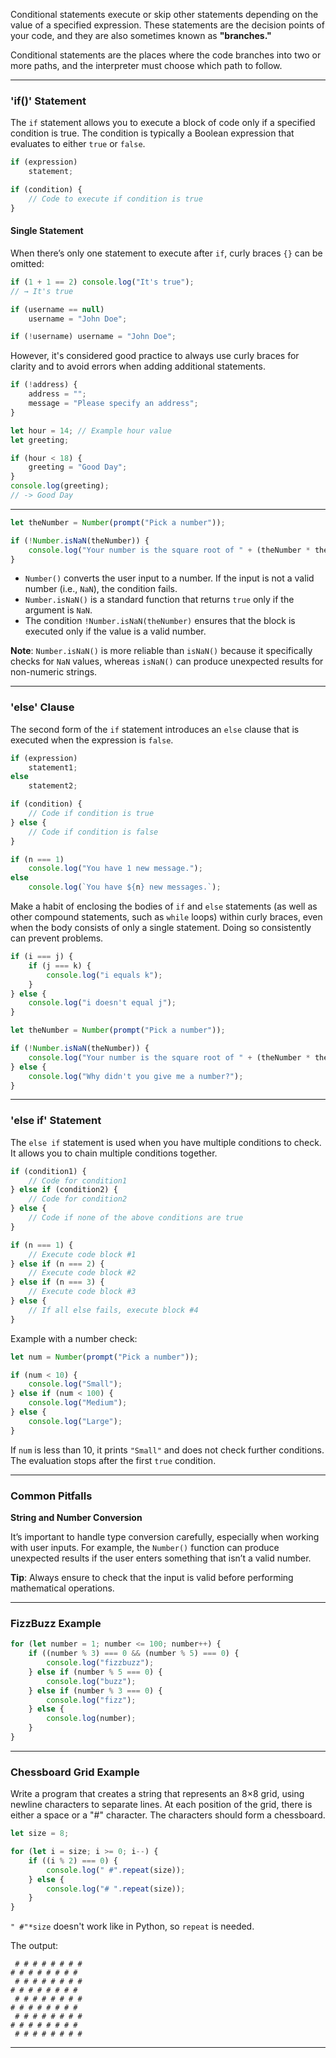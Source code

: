 
Conditional statements execute or skip other statements depending on the value of a specified expression. These statements are the decision points of your code, and they are also sometimes known as **"branches."**

Conditional statements are the places where the code branches into two or more paths, and the interpreter must choose which path to follow.

---

### 'if()' Statement

The `if` statement allows you to execute a block of code only if a specified condition is true. The condition is typically a Boolean expression that evaluates to either `true` or `false`.

```js
if (expression)
    statement;

if (condition) {
    // Code to execute if condition is true
}
```

#### Single Statement

When there’s only one statement to execute after `if`, curly braces `{}` can be omitted:

```js
if (1 + 1 == 2) console.log("It's true");
// → It's true

if (username == null)
    username = "John Doe";

if (!username) username = "John Doe";
```

However, it's considered good practice to always use curly braces for clarity and to avoid errors when adding additional statements.

```js
if (!address) {
    address = "";
    message = "Please specify an address";
}
```

```js
let hour = 14; // Example hour value
let greeting;

if (hour < 18) {
    greeting = "Good Day";
}
console.log(greeting); 
// -> Good Day
```

---

```js
let theNumber = Number(prompt("Pick a number"));

if (!Number.isNaN(theNumber)) {
    console.log("Your number is the square root of " + (theNumber * theNumber));
}
```

- `Number()` converts the user input to a number. If the input is not a valid number (i.e., `NaN`), the condition fails.
- `Number.isNaN()` is a standard function that returns `true` only if the argument is `NaN`.
- The condition `!Number.isNaN(theNumber)` ensures that the block is executed only if the value is a valid number.

**Note**: `Number.isNaN()` is more reliable than `isNaN()` because it specifically checks for `NaN` values, whereas `isNaN()` can produce unexpected results for non-numeric strings.

---

### 'else' Clause

The second form of the `if` statement introduces an `else` clause that is executed when the expression is `false`.

```js
if (expression)
    statement1;
else
    statement2;

if (condition) {
    // Code if condition is true
} else {
    // Code if condition is false
}
```

```js
if (n === 1)
    console.log("You have 1 new message.");
else
    console.log(`You have ${n} new messages.`);
```

Make a habit of enclosing the bodies of `if` and `else` statements (as well as other compound statements, such as `while` loops) within curly braces, even when the body consists of only a single statement. Doing so consistently can prevent problems.

```js
if (i === j) {
    if (j === k) {
        console.log("i equals k");
    }
} else {
    console.log("i doesn't equal j");
}
```

```js
let theNumber = Number(prompt("Pick a number"));

if (!Number.isNaN(theNumber)) {
    console.log("Your number is the square root of " + (theNumber * theNumber));
} else {
    console.log("Why didn't you give me a number?");
}
```

---

### 'else if' Statement

The `else if` statement is used when you have multiple conditions to check. It allows you to chain multiple conditions together.

```js
if (condition1) {
    // Code for condition1
} else if (condition2) {
    // Code for condition2
} else {
    // Code if none of the above conditions are true
}
```

```js
if (n === 1) {
    // Execute code block #1
} else if (n === 2) {
    // Execute code block #2
} else if (n === 3) {
    // Execute code block #3
} else {
    // If all else fails, execute block #4
}
```

Example with a number check:

```js
let num = Number(prompt("Pick a number"));

if (num < 10) {
    console.log("Small");
} else if (num < 100) {
    console.log("Medium");
} else {
    console.log("Large");
}
```

If `num` is less than 10, it prints `"Small"` and does not check further conditions. The evaluation stops after the first `true` condition.

---

### Common Pitfalls

**String and Number Conversion**

It’s important to handle type conversion carefully, especially when working with user inputs. For example, the `Number()` function can produce unexpected results if the user enters something that isn’t a valid number.

**Tip**: Always ensure to check that the input is valid before performing mathematical operations.

---

### FizzBuzz Example

```js
for (let number = 1; number <= 100; number++) {
    if ((number % 3) === 0 && (number % 5) === 0) {
        console.log("fizzbuzz");
    } else if (number % 5 === 0) {
        console.log("buzz");
    } else if (number % 3 === 0) {
        console.log("fizz");
    } else {
        console.log(number);
    }
}
```

---

### Chessboard Grid Example

Write a program that creates a string that represents an 8×8 grid, using newline characters to separate lines. At each position of the grid, there is either a space or a "#" character. The characters should form a chessboard.

```js
let size = 8;

for (let i = size; i >= 0; i--) {
    if ((i % 2) === 0) {
        console.log(" #".repeat(size));
    } else {
        console.log("# ".repeat(size));
    }
}
```

`" #"*size` doesn't work like in Python, so `repeat` is needed.

The output:

```
 # # # # # # # #
# # # # # # # # 
 # # # # # # # #
# # # # # # # # 
 # # # # # # # #
# # # # # # # # 
 # # # # # # # #
# # # # # # # # 
 # # # # # # # #
```

---
